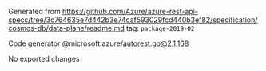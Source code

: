 Generated from https://github.com/Azure/azure-rest-api-specs/tree/3c764635e7d442b3e74caf593029fcd440b3ef82/specification/cosmos-db/data-plane/readme.md tag: `package-2019-02`

Code generator @microsoft.azure/autorest.go@2.1.168

No exported changes